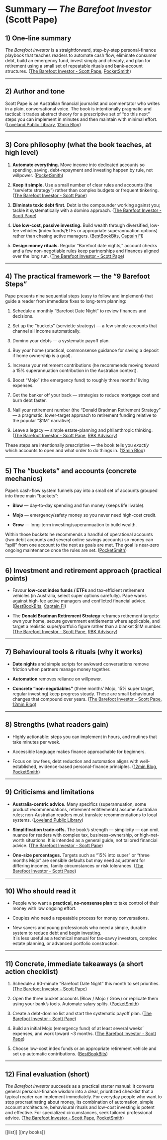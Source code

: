 # Summary — _The Barefoot Investor_ (Scott Pape)

## 1) One-line summary

_The Barefoot Investor_ is a straightforward, step-by-step personal-finance playbook that teaches readers to automate cash flow, eliminate consumer debt, build an emergency fund, invest simply and cheaply, and plan for retirement using a small set of repeatable rituals and bank-account structures. ([The Barefoot Investor - Scott Pape](https://www.barefootinvestor.com/barefoot-steps "Barefoot Steps — The Barefoot Investor - Scott Pape"), [PocketSmith](https://www.pocketsmith.com/blog/the-barefoot-investor-buckets-and-accounts-explained/?utm_source=chatgpt.com "The Barefoot Investor 'Buckets' and 'Accounts' explained - PocketSmith"))

---

## 2) Author and tone

Scott Pape is an Australian financial journalist and commentator who writes in a plain, conversational voice. The book is intentionally pragmatic and tactical: it trades abstract theory for a prescriptive set of “do this next” steps you can implement in minutes and then maintain with minimal effort. ([Loveland Public Library](https://loveland.marmot.org/GroupedWork/103fe9c3-4374-099a-e09a-bdf179815983?utm_source=chatgpt.com "The barefoot investor : the only money guide you'll ever need"), [12min Blog](https://blog.12min.com/the-barefoot-investor-summary/?utm_source=chatgpt.com "The Barefoot Investor Summary - Scott Pape - 12min Blog"))

---

## 3) Core philosophy (what the book teaches, at high level)

1. **Automate everything.** Move income into dedicated accounts so spending, saving, debt-repayment and investing happen by rule, not willpower. ([PocketSmith](https://www.pocketsmith.com/blog/the-barefoot-investor-buckets-and-accounts-explained/?utm_source=chatgpt.com "The Barefoot Investor 'Buckets' and 'Accounts' explained - PocketSmith"))
    
2. **Keep it simple.** Use a small number of clear rules and accounts (the “serviette strategy”) rather than complex budgets or frequent tinkering. ([The Barefoot Investor - Scott Pape](https://www.barefootinvestor.com/barefoot-steps "Barefoot Steps — The Barefoot Investor - Scott Pape"))
    
3. **Eliminate toxic debt first.** Debt is the compounder working against you; tackle it systematically with a domino approach. ([The Barefoot Investor - Scott Pape](https://www.barefootinvestor.com/barefoot-steps "Barefoot Steps — The Barefoot Investor - Scott Pape"))
    
4. **Use low-cost, passive investing.** Build wealth through diversified, low-fee vehicles (index funds/ETFs or appropriate superannuation options) rather than chasing active managers. ([BestBookBits](https://bestbookbits.com/the-barefoot-investor-the-only-money-guide-youll-ever-need-by-scott-pape/?utm_source=chatgpt.com "Scott Pape: The Barefoot Investor Book Summary - Bestbookbits"), [Captain FI](https://captainfi.com/barefoot-investor-superannuation/?utm_source=chatgpt.com "Barefoot Investor Super – The Best Australian Superannuation funds"))
    
5. **Design money rituals.** Regular “Barefoot date nights,” account checks and a few non-negotiable rules keep partnerships and finances aligned over the long run. ([The Barefoot Investor - Scott Pape](https://www.barefootinvestor.com/barefoot-steps "Barefoot Steps — The Barefoot Investor - Scott Pape"))
    

---

## 4) The practical framework — the “9 Barefoot Steps”

Pape presents nine sequential steps (easy to follow and implement) that guide a reader from immediate fixes to long-term planning:

1. Schedule a monthly “Barefoot Date Night” to review finances and decisions.
    
2. Set up the “buckets” (serviette strategy) — a few simple accounts that channel all income automatically.
    
3. Domino your debts — a systematic payoff plan.
    
4. Buy your home (practical, commonsense guidance for saving a deposit if home ownership is a goal).
    
5. Increase your retirement contributions (he recommends moving toward a 15% superannuation contribution in the Australian context).
    
6. Boost “Mojo” (the emergency fund) to roughly three months’ living expenses.
    
7. Get the banker off your back — strategies to reduce mortgage cost and burn debt faster.
    
8. Nail your retirement number (the “Donald Bradman Retirement Strategy” — a pragmatic, lower-target approach to retirement funding relative to the popular “$1M” narrative).
    
9. Leave a legacy — simple estate-planning and philanthropic thinking. ([The Barefoot Investor - Scott Pape](https://www.barefootinvestor.com/barefoot-steps "Barefoot Steps — The Barefoot Investor - Scott Pape"), [RBK Advisory](https://rbkadvisory.com.au/barefoot-investor-summary/?utm_source=chatgpt.com "The Complete Barefoot Investor Summary (2021) - RBK Advisory"))
    

These steps are intentionally prescriptive — the book tells you _exactly_ which accounts to open and what order to do things in. ([12min Blog](https://blog.12min.com/the-barefoot-investor-summary/?utm_source=chatgpt.com "The Barefoot Investor Summary - Scott Pape - 12min Blog"))

---

## 5) The “buckets” and accounts (concrete mechanics)

Pape’s cash-flow system funnels pay into a small set of accounts grouped into three main “buckets”:

- **Blow** — day-to-day spending and fun money (keeps life livable).
    
- **Mojo** — emergency/safety money so you never need high-cost credit.
    
- **Grow** — long-term investing/superannuation to build wealth.
    

Within those buckets he recommends a handful of operational accounts (two debit accounts and several online savings accounts) so money can “spill” from one account to the next as goals are met. The goal is near-zero ongoing maintenance once the rules are set. ([PocketSmith](https://www.pocketsmith.com/blog/the-barefoot-investor-buckets-and-accounts-explained/?utm_source=chatgpt.com "The Barefoot Investor 'Buckets' and 'Accounts' explained - PocketSmith"))

---

## 6) Investment and retirement approach (practical points)

- Favour **low-cost index funds / ETFs** and tax-efficient retirement vehicles (in Australia, select super options carefully). Pape warns against high-fee active managers and conflicted financial advice. ([BestBookBits](https://bestbookbits.com/the-barefoot-investor-the-only-money-guide-youll-ever-need-by-scott-pape/?utm_source=chatgpt.com "Scott Pape: The Barefoot Investor Book Summary - Bestbookbits"), [Captain FI](https://captainfi.com/barefoot-investor-superannuation/?utm_source=chatgpt.com "Barefoot Investor Super – The Best Australian Superannuation funds"))
    
- The **Donald Bradman Retirement Strategy** reframes retirement targets: own your home, secure government entitlements where applicable, and target a realistic super/portfolio figure rather than a blanket $1M number. ([The Barefoot Investor - Scott Pape](https://www.barefootinvestor.com/articles/how-much-do-you-really-need-to-retire?utm_source=chatgpt.com "How much do you REALLY need to retire? - The Barefoot Investor"), [RBK Advisory](https://rbkadvisory.com.au/barefoot-investor-summary/?utm_source=chatgpt.com "The Complete Barefoot Investor Summary (2021) - RBK Advisory"))
    

---

## 7) Behavioural tools & rituals (why it works)

- **Date nights** and simple scripts for awkward conversations remove friction when partners manage money together.
    
- **Automation** removes reliance on willpower.
    
- **Concrete “non-negotiables”** (three months’ Mojo, 15% super target, regular investing) keep progress steady. These are small behavioural changes that compound over years. ([The Barefoot Investor - Scott Pape](https://www.barefootinvestor.com/barefoot-steps "Barefoot Steps — The Barefoot Investor - Scott Pape"), [12min Blog](https://blog.12min.com/the-barefoot-investor-summary/?utm_source=chatgpt.com "The Barefoot Investor Summary - Scott Pape - 12min Blog"))
    

---

## 8) Strengths (what readers gain)

- Highly actionable: steps you can implement in hours, and routines that take minutes per week.
    
- Accessible language makes finance approachable for beginners.
    
- Focus on low fees, debt reduction and automation aligns with well-established, evidence-based personal-finance principles. ([12min Blog](https://blog.12min.com/the-barefoot-investor-summary/?utm_source=chatgpt.com "The Barefoot Investor Summary - Scott Pape - 12min Blog"), [PocketSmith](https://www.pocketsmith.com/blog/the-barefoot-investor-buckets-and-accounts-explained/?utm_source=chatgpt.com "The Barefoot Investor 'Buckets' and 'Accounts' explained - PocketSmith"))
    

---

## 9) Criticisms and limitations

- **Australia-centric advice.** Many specifics (superannuation, some product recommendations, retirement entitlements) assume Australian rules; non-Australian readers must translate recommendations to local systems. ([Loveland Public Library](https://loveland.marmot.org/GroupedWork/103fe9c3-4374-099a-e09a-bdf179815983?utm_source=chatgpt.com "The barefoot investor : the only money guide you'll ever need"))
    
- **Simplification trade-offs.** The book’s strength — simplicity — can omit nuance for readers with complex tax, business-ownership, or high-net-worth situations. It is intended as a general guide, not tailored financial advice. ([The Barefoot Investor - Scott Pape](https://www.barefootinvestor.com/barefoot-steps "Barefoot Steps — The Barefoot Investor - Scott Pape"))
    
- **One-size percentages.** Targets such as “15% into super” or “three months Mojo” are sensible defaults but may need adjustment for differing incomes, family circumstances or risk tolerances. ([The Barefoot Investor - Scott Pape](https://www.barefootinvestor.com/barefoot-steps "Barefoot Steps — The Barefoot Investor - Scott Pape"))
    

---

## 10) Who should read it

- People who want a **practical, no-nonsense plan** to take control of their money with low ongoing effort.
    
- Couples who need a repeatable process for money conversations.
    
- New savers and young professionals who need a simple, durable system to reduce debt and begin investing.  
    It is less useful as a technical manual for tax-savvy investors, complex estate planning, or advanced portfolio construction.
    

---

## 11) Concrete, immediate takeaways (a short action checklist)

1. Schedule a 60-minute “Barefoot Date Night” this month to set priorities. ([The Barefoot Investor - Scott Pape](https://www.barefootinvestor.com/barefoot-steps "Barefoot Steps — The Barefoot Investor - Scott Pape"))
    
2. Open the three bucket accounts (Blow / Mojo / Grow) or replicate them using your bank’s tools. Automate salary splits. ([PocketSmith](https://www.pocketsmith.com/blog/the-barefoot-investor-buckets-and-accounts-explained/?utm_source=chatgpt.com "The Barefoot Investor 'Buckets' and 'Accounts' explained - PocketSmith"))
    
3. Create a debt-domino list and start the systematic payoff plan. ([The Barefoot Investor - Scott Pape](https://www.barefootinvestor.com/barefoot-steps "Barefoot Steps — The Barefoot Investor - Scott Pape"))
    
4. Build an initial Mojo (emergency fund) of at least several weeks’ expenses, and work toward ~3 months. ([The Barefoot Investor - Scott Pape](https://www.barefootinvestor.com/barefoot-steps "Barefoot Steps — The Barefoot Investor - Scott Pape"))
    
5. Choose low-cost index funds or an appropriate retirement vehicle and set up automatic contributions. ([BestBookBits](https://bestbookbits.com/the-barefoot-investor-the-only-money-guide-youll-ever-need-by-scott-pape/?utm_source=chatgpt.com "Scott Pape: The Barefoot Investor Book Summary - Bestbookbits"))
    

---

## 12) Final evaluation (short)

_The Barefoot Investor_ succeeds as a practical starter manual: it converts general personal-finance wisdom into a clear, prioritized checklist that a typical reader can implement immediately. For everyday people who want to stop procrastinating about money, its combination of automation, simple account architecture, behavioural rituals and low-cost investing is potent and effective. For specialized circumstances, seek tailored professional advice. ([The Barefoot Investor - Scott Pape](https://www.barefootinvestor.com/barefoot-steps "Barefoot Steps — The Barefoot Investor - Scott Pape"), [PocketSmith](https://www.pocketsmith.com/blog/the-barefoot-investor-buckets-and-accounts-explained/?utm_source=chatgpt.com "The Barefoot Investor 'Buckets' and 'Accounts' explained - PocketSmith"))

---


[[list]]
[[my books]]